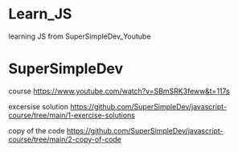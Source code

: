 # Learn_JS
learning JS from SuperSimpleDev_Youtube


# SuperSimpleDev

  course
https://www.youtube.com/watch?v=SBmSRK3feww&t=117s


  excersise solution
https://github.com/SuperSimpleDev/javascript-course/tree/main/1-exercise-solutions


  copy of the code
https://github.com/SuperSimpleDev/javascript-course/tree/main/2-copy-of-code

<!-- 12u--12x do later!!!! -->